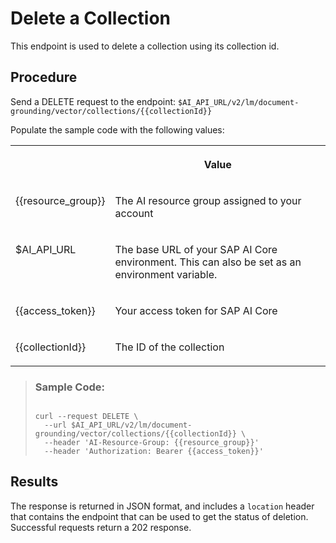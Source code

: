 <!-- loio66d60faa0a97486ea80bc52a9645389b -->

# Delete a Collection

This endpoint is used to delete a collection using its collection id.



## Procedure

Send a DELETE request to the endpoint: `$AI_API_URL/v2/lm/document-grounding/vector/collections/{{collectionId}}`

Populate the sample code with the following values:


<table>
<tr>
<th valign="top">

 

</th>
<th valign="top">

Value

</th>
</tr>
<tr>
<td valign="top">

\{\{resource\_group\}\}

</td>
<td valign="top">

The AI resource group assigned to your account

</td>
</tr>
<tr>
<td valign="top">

$AI\_API\_URL

</td>
<td valign="top">

The base URL of your SAP AI Core environment. This can also be set as an environment variable.

</td>
</tr>
<tr>
<td valign="top">

\{\{access\_token\}\}

</td>
<td valign="top">

Your access token for SAP AI Core

</td>
</tr>
<tr>
<td valign="top">

\{\{collectionId\}\}

</td>
<td valign="top">

The ID of the collection

</td>
</tr>
</table>

 > ### Sample Code:  
> ```
> 
> curl --request DELETE \
>   --url $AI_API_URL/v2/lm/document-grounding/vector/collections/{{collectionId}} \
>   --header 'AI-Resource-Group: {{resource_group}}'
>   --header 'Authorization: Bearer {{access_token}}'
> ```

 

<a name="loio66d60faa0a97486ea80bc52a9645389b__result_rbc_dqw_vfc"/>

## Results

The response is returned in JSON format, and includes a `location` header that contains the endpoint that can be used to get the status of deletion. Successful requests return a 202 response.

